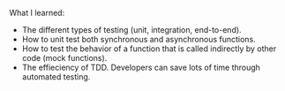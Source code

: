 What I learned:
- The different types of testing (unit, integration, end-to-end).
- How to unit test both synchronous and asynchronous functions.
- How to test the behavior of a function that is called indirectly by other code (mock functions).
- The effieciency of TDD. Developers can save lots of time through automated testing.
